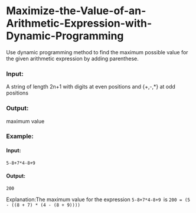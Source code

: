 # Maximize-the-Value-of-an-Arithmetic-Expression-with-Dynamic-Programming

Use dynamic programming method to find the maximum possible value for the given arithmetic expression by adding parenthese.

### Input:
A string of length 2n+1 with digits at even positions and {+,-,*} at odd positions

### Output:
maximum value


### Example:
#### Input:
```
5-8+7*4-8+9
```
#### Output:
```
200
```
Explanation:The maximum value for the expression `5-8+7*4-8+9 `is `200 = (5 - ((8 + 7) * (4 - (8 + 9))))`
